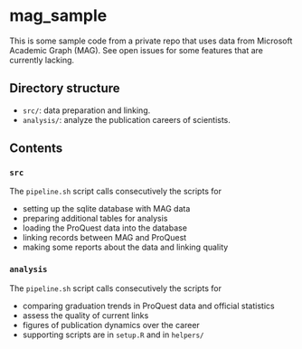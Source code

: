 # mag_sample
This is some sample code from a private repo that uses data from Microsoft Academic Graph (MAG). 
See open issues for some features that are currently lacking. 


## Directory structure
- `src/`: data preparation and linking.
- `analysis/`: analyze the publication careers of scientists.

## Contents

### `src` 
The `pipeline.sh` script calls consecutively the scripts for 
- setting up the sqlite database with MAG data
- preparing additional tables for analysis
- loading the ProQuest data into the database 
- linking records between MAG and ProQuest
- making some reports about the data and linking quality


### `analysis` 
The `pipeline.sh` script calls consecutively the scripts for
- comparing graduation trends in ProQuest data and official statistics
- assess the quality of current links 
- figures of publication dynamics over the career
- supporting scripts are in `setup.R` and in `helpers/`

